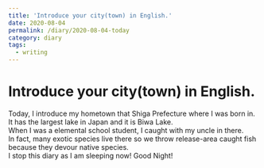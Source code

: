 ```yaml
---
title: 'Introduce your city(town) in English.'
date: 2020-08-04
permalink: /diary/2020-08-04-today
category: diary
tags:
  - writing
---
```


# Introduce your city(town) in English.

Today, I introduce my hometown that Shiga Prefecture where I was born in.  
It has the largest lake in Japan and it is Biwa Lake.  
When I was a elemental school student, I caught with my uncle in there.  
In fact, many exotic species live there so we throw release-area caught fish because they devour native species.  
I stop this diary as I am sleeping now! Good Night!